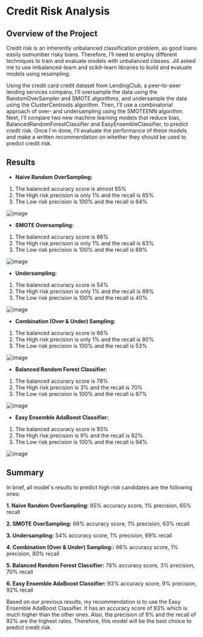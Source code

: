 # Credit Risk Analysis

## Overview of the Project

Credit risk is an inherently unbalanced classification problem, as good loans easily outnumber risky loans. Therefore, I’ll need to employ different techniques to train and evaluate models with unbalanced classes. Jill asked me to use imbalanced-learn and scikit-learn libraries to build and evaluate models using resampling.

Using the credit card credit dataset from LendingClub, a peer-to-peer lending services company, I’ll oversample the data using the RandomOverSampler and SMOTE algorithms, and undersample the data using the ClusterCentroids algorithm. Then, I’ll use a combinatorial approach of over- and undersampling using the SMOTEENN algorithm. Next, I’ll compare two new machine learning models that reduce bias, BalancedRandomForestClassifier and EasyEnsembleClassifier, to predict credit risk. Once I´m done, I’ll evaluate the performance of these models and make a written recommendation on whether they should be used to predict credit risk.

## Results 

- **Naive Random OverSampling:** 

1.  The balanced accuracy score is almost 65%
2.  The High risk precision is only 1% and the recall is 65%
3.  The Low risk precision is 100% and the recall is 64%
 
![image](https://user-images.githubusercontent.com/108365182/199050442-3afbacac-7689-4d3c-bd6d-a4ffd80d7dbf.png)


- **SMOTE Oversampling:** 

1.  The balanced accuracy score is 66%
2.  The High risk precision is only 1% and the recall is 63%
3.  The Low risk precision is 100% and the recall is 69%

![image](https://user-images.githubusercontent.com/108365182/199050231-14518d4d-bf4c-4d20-b6d1-e16c85914876.png)

- **Undersampling:** 

1.  The balanced accuracy score is 54%
2.  The High risk precision is only 1% and the recall is 69%
3.  The Low risk precision is 100% and the recall is 40%

![image](https://user-images.githubusercontent.com/108365182/199050971-ce84ebc6-b7a8-4508-8f74-bc721a9cf77d.png)

- **Combination (Over & Under) Sampling:** 

1.  The balanced accuracy score is 66%
2.  The High risk precision is only 1% and the recall is 80%
3.  The Low risk precision is 100% and the recall is 53%

![image](https://user-images.githubusercontent.com/108365182/200338100-9907cedc-2bda-41d9-ac3e-c3ea3f58f41c.png)


- **Balanced Random Forest Classifier:** 

1.  The balanced accuracy score is 78%
2.  The High risk precision is 3% and the recall is 70%
3.  The Low risk precision is 100% and the recall is 87%

![image](https://user-images.githubusercontent.com/108365182/200336989-50b25851-17ec-48de-8561-efdcc09c0bfa.png)

- **Easy Ensemble AdaBoost Classifier:** 

1.  The balanced accuracy score is 93%
2.  The High risk precision is 9% and the recall is 92%
3.  The Low risk precision is 100% and the recall is 94%

![image](https://user-images.githubusercontent.com/108365182/200337440-83c916fc-ccb2-48be-b8f4-63c77ec50b36.png)

## Summary

In brief, all model´s results to predict high risk candidates are the following ones:


**1. Naive Random OverSampling:** 65% accuracy score, 1% precision, 65% recall

**2. SMOTE OverSampling:** 66% accuracy score, 1%  precision, 63% recall

**3. Undersampling:** 54% accuracy score, 1%  precision, 69% recall

**4. Combination (Over & Under) Sampling::** 66% accuracy score, 1%  precision, 80% recall

**5. Balanced Random Forest Classifier:** 78% accuracy score, 3%  precision, 70% recall

**6. Easy Ensemble AdaBoost Classifier:** 93% accuracy score, 9%  precision, 92% recall

Based on our previous results, my recommendation is to use the Easy Ensemble AdaBoost Classifier. It has an accuracy score of 93% which is much higher than the other ones. Also, the precision of 9% and the recall of 92% are the highest rates. Therefore, this model will be the best choice to predict credit risk. 

